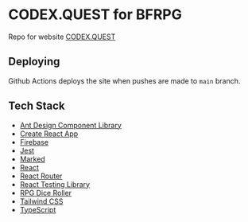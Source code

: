 # CODEX.QUEST for BFRPG

Repo for website [CODEX.QUEST](https://codex.quest)

## Deploying
Github Actions deploys the site when pushes are made to `main` branch.

## Tech Stack
* [Ant Design Component Library](https://ant.design/components/overview)
* [Create React App](https://create-react-app.dev/)
* [Firebase](https://console.firebase.google.com/)
* [Jest](https://jestjs.io/)
* [Marked](https://marked.js.org/)
* [React](https://react.dev/)
* [React Router](https://reactrouter.com/en/main)
* [React Testing Library](https://testing-library.com/docs/react-testing-library/intro)
* [RPG Dice Roller](https://dice-roller.github.io/documentation/)
* [Tailwind CSS](https://tailwindcss.com/)
* [TypeScript](https://www.typescriptlang.org/)
